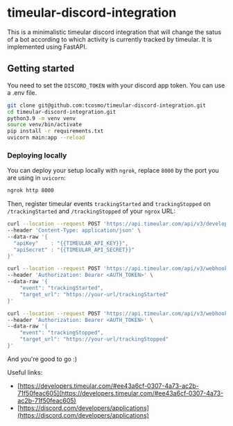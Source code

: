 # timeular-discord-integration

This is a minimalistic timeular discord integration that will change the satus of a bot according to which activity is currently tracked by timeular. It is implemented using FastAPI.

## Getting started

You need to set the `DISCORD_TOKEN` with your discord app token. You can use a .env file.

```bash
git clone git@github.com:tcosmo/timeular-discord-integration.git
cd timeular-discord-integration.git
python3.9 -m venv venv
source venv/bin/activate
pip install -r requirements.txt
uvicorn main:app --reload
```

### Deploying locally

You can deploy your setup locally with `ngrok`, replace `8000` by the port you are using in `uvicorn`:

```bash
ngrok http 8000
```

Then, register timeular events `trackingStarted` and `trackingStopped` on `/trackingStarted` and `/trackingStopped` of your `ngrox` URL:

```bash
curl --location --request POST 'https://api.timeular.com/api/v3/developer/sign-in' \
--header 'Content-Type: application/json' \
--data-raw '{
  "apiKey"    : "{{TIMEULAR_API_KEY}}",
  "apiSecret" : "{{TIMEULAR_API_SECRET}}"
}'
```

```bash
curl --location --request POST 'https://api.timeular.com/api/v3/webhooks/subscription' \
--header 'Authorization: Bearer <AUTH_TOKEN>' \
--data-raw '{
    "event": "trackingStarted",
    "target_url": "https://your-url/trackingStarted"
}'
```

```bash
curl --location --request POST 'https://api.timeular.com/api/v3/webhooks/subscription' \
--header 'Authorization: Bearer <AUTH_TOKEN>' \
--data-raw '{
    "event": "trackingStopped",
    "target_url": "https://your-url/trackingStopped"
}'
```

And you're good to go :) 

Useful links:

- [https://developers.timeular.com/#ee43a6cf-0307-4a73-ac2b-71f50feac605](https://developers.timeular.com/#ee43a6cf-0307-4a73-ac2b-71f50feac605)
- [https://discord.com/developers/applications](https://discord.com/developers/applications)

